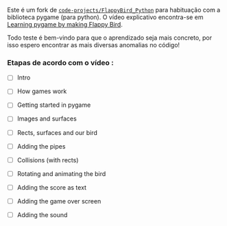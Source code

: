 Este é um fork de [`code-projects/FlappyBird_Python`](https://github.com/clear-code-projects/FlappyBird_Python) para habituação com a biblioteca pygame (para python). O vídeo explicativo encontra-se em [Learning pygame by making Flappy Bird](https://youtu.be/UZg49z76cLw).

Todo teste é bem-vindo para que o aprendizado seja mais concreto, por isso espero encontrar as mais diversas anomalias no código!

### Etapas de acordo com o vídeo :


- [ ] Intro
- [ ] How games work
- [ ] Getting started in pygame
- [ ] Images and surfaces
- [ ] Rects, surfaces and our bird
- [ ] Adding the pipes
- [ ] Collisions (with rects)
- [ ] Rotating and animating the bird
- [ ] Adding the score as text
- [ ] Adding the game over screen
- [ ] Adding the sound

